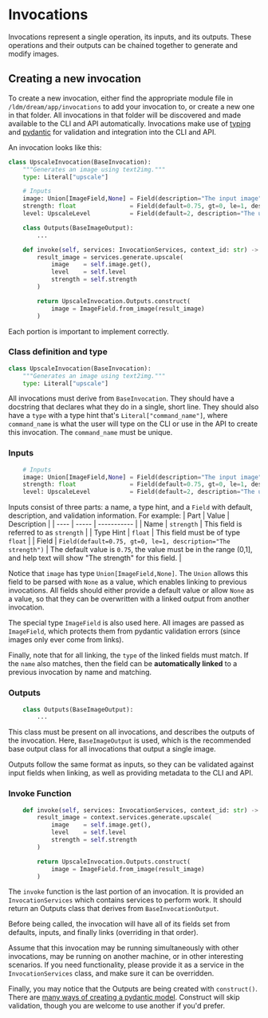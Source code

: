 # Invocations

Invocations represent a single operation, its inputs, and its outputs. These operations and their outputs can be chained together to generate and modify images.

## Creating a new invocation

To create a new invocation, either find the appropriate module file in `/ldm/dream/app/invocations` to add your invocation to, or create a new one in that folder. All invocations in that folder will be discovered and made available to the CLI and API automatically. Invocations make use of [typing](https://docs.python.org/3/library/typing.html) and [pydantic](https://pydantic-docs.helpmanual.io/) for validation and integration into the CLI and API.

An invocation looks like this:

```py
class UpscaleInvocation(BaseInvocation):
    """Generates an image using text2img."""
    type: Literal["upscale"]

    # Inputs
    image: Union[ImageField,None] = Field(description="The input image")
    strength: float               = Field(default=0.75, gt=0, le=1, description="The strength")
    level: UpscaleLevel           = Field(default=2, description="The upscale level")

    class Outputs(BaseImageOutput):
        ...

    def invoke(self, services: InvocationServices, context_id: str) -> Outputs: 
        result_image = services.generate.upscale(
            image    = self.image.get(),
            level    = self.level
            strength = self.strength
        )

        return UpscaleInvocation.Outputs.construct(
            image = ImageField.from_image(result_image)
        )
```

Each portion is important to implement correctly.

### Class definition and type
```py
class UpscaleInvocation(BaseInvocation):
    """Generates an image using text2img."""
    type: Literal["upscale"]
```
All invocations must derive from `BaseInvocation`. They should have a docstring that declares what they do in a single, short line. They should also have a `type` with a type hint that's `Literal["command_name"]`, where `command_name` is what the user will type on the CLI or use in the API to create this invocation. The `command_name` must be unique.

### Inputs
```py
    # Inputs
    image: Union[ImageField,None] = Field(description="The input image")
    strength: float               = Field(default=0.75, gt=0, le=1, description="The strength")
    level: UpscaleLevel           = Field(default=2, description="The upscale level")
```
Inputs consist of three parts: a name, a type hint, and a `Field` with default, description, and validation information. For example:
| Part | Value | Description |
| ---- | ----- | ----------- |
| Name | `strength` | This field is referred to as `strength` |
| Type Hint | `float` | This field must be of type `float` |
| Field | `Field(default=0.75, gt=0, le=1, description="The strength")` | The default value is `0.75`, the value must be in the range (0,1], and help text will show "The strength" for this field. |

Notice that `image` has type `Union[ImageField,None]`. The `Union` allows this field to be parsed with `None` as a value, which enables linking to previous invocations. All fields should either provide a default value or allow `None` as a value, so that they can be overwritten with a linked output from another invocation.

The special type `ImageField` is also used here. All images are passed as `ImageField`, which protects them from pydantic validation errors (since images only ever come from links).

Finally, note that for all linking, the `type` of the linked fields must match. If the `name` also matches, then the field can be **automatically linked** to a previous invocation by name and matching.

### Outputs
```py
    class Outputs(BaseImageOutput):
        ...
```
This class must be present on all invocations, and describes the outputs of the invocation. Here, `BaseImageOutput` is used, which is the recommended base output class for all invocations that output a single image.

Outputs follow the same format as inputs, so they can be validated against input fields when linking, as well as providing metadata to the CLI and API.

### Invoke Function
```py
    def invoke(self, services: InvocationServices, context_id: str) -> Outputs: 
        result_image = context.services.generate.upscale(
            image    = self.image.get(),
            level    = self.level
            strength = self.strength
        )

        return UpscaleInvocation.Outputs.construct(
            image = ImageField.from_image(result_image)
        )
```
The `invoke` function is the last portion of an invocation. It is provided an `InvocationServices` which contains services to perform work. It should return an Outputs class that derives from `BaseInvocationOutput`.

Before being called, the invocation will have all of its fields set from defaults, inputs, and finally links (overriding in that order).

Assume that this invocation may be running simultaneously with other invocations, may be running on another machine, or in other interesting scenarios. If you need functionality, please provide it as a service in the `InvocationServices` class, and make sure it can be overridden.

Finally, you may notice that the Outputs are being created with `construct()`. There are [many ways of creating a pydantic model](https://pydantic-docs.helpmanual.io/usage/models/). Construct will skip validation, though you are welcome to use another if you'd prefer.
